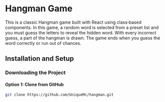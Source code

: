 # Hangman Game

This is a classic Hangman game built with React using class‑based components. In this game, a random word is selected from a preset list and you must guess the letters to reveal the hidden word. With every incorrect guess, a part of the hangman is drawn. The game ends when you guess the word correctly or run out of chances.

## Installation and Setup 

### Downloading the Project

#### Option 1: Clone from GitHub

```bash
git clone https://github.com/UniqueMc/hangman.git
